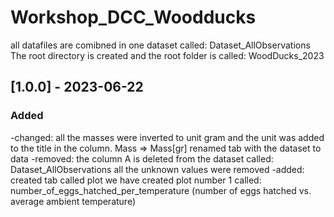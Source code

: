 # Workshop_DCC_Woodducks
all datafiles are comibned in one dataset called: Dataset_AllObservations
The root directory is created and the root folder is called: WoodDucks_2023

## [1.0.0] - 2023-06-22
  ### Added

-changed:
all the masses were inverted to unit gram and the unit was added to the title in the column. Mass => Mass[gr]
renamed tab with the dataset to data
-removed:
the column A is deleted from the dataset called: Dataset_AllObservations
all the unknown values were removed
-added:
created tab called plot
we have created plot number 1 called: number_of_eggs_hatched_per_temperature (number of eggs hatched vs. average ambient temperature)
